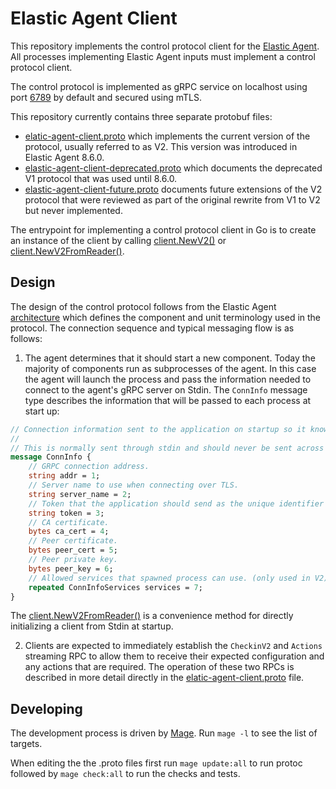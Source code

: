 # Elastic Agent Client
This repository implements the control protocol client for the [Elastic Agent](https://github.com/elastic/elastic-agent).
All processes implementing Elastic Agent inputs must implement a control protocol client.

The control protocol is implemented as gRPC service on localhost using port [6789](https://github.com/cmacknz/elastic-agent/blob/67313b282156f56010ea9ee236b3291cb1fea5ff/elastic-agent.yml#L167-L168) by default and secured using mTLS.

This repository currently contains three separate protobuf files:

* [elatic-agent-client.proto](https://github.com/elastic/elastic-agent-client/blob/main/elastic-agent-client.proto) which implements the current
version of the protocol, usually referred to as V2. This version was introduced in Elastic Agent 8.6.0.
* [elastic-agent-client-deprecated.proto](https://github.com/elastic/elastic-agent-client/blob/main/elastic-agent-client-deprecated.proto) which documents
the deprecated V1 protocol that was used until 8.6.0.
* [elastic-agent-client-future.proto](https://github.com/elastic/elastic-agent-client/blob/main/elastic-agent-client-future.proto) documents future extensions
of the V2 protocol that were reviewed as part of the original rewrite from V1 to V2 but never implemented.

The entrypoint for implementing a control protocol client in Go is to create an instance of the client by calling [client.NewV2()](https://github.com/elastic/elastic-agent-client/blob/c699c976fa3092435985dd633c1ed7807a753e74/pkg/client/client_v2.go#L224) or [client.NewV2FromReader()](https://github.com/cmacknz/elastic-agent-client/blob/3551199ffd826a0c4535f5890902a10fa329f301/pkg/client/reader.go#L66).

## Design
The design of the control protocol follows from the Elastic Agent [architecture](https://github.com/elastic/elastic-agent/blob/main/docs/architecture.md) which
defines the component and unit terminology used in the protocol. The connection sequence and typical messaging flow is as follows:

1. The agent determines that it should start a new component. Today the majority of components run as subprocesses of the agent. In this case the agent
will launch the process and pass the information needed to connect to the agent's gRPC server on Stdin. The `ConnInfo` message type describes the information
that will be passed to each process at start up:

```protobuf
// Connection information sent to the application on startup so it knows how to connect back to the Elastic Agent.
//
// This is normally sent through stdin and should never be sent across a network un-encrypted.
message ConnInfo {
    // GRPC connection address.
    string addr = 1;
    // Server name to use when connecting over TLS.
    string server_name = 2;
    // Token that the application should send as the unique identifier when connecting over the GRPC.
    string token = 3;
    // CA certificate.
    bytes ca_cert = 4;
    // Peer certificate.
    bytes peer_cert = 5;
    // Peer private key.
    bytes peer_key = 6;
    // Allowed services that spawned process can use. (only used in V2)
    repeated ConnInfoServices services = 7;
}
```

The [client.NewV2FromReader()](https://github.com/cmacknz/elastic-agent-client/blob/3551199ffd826a0c4535f5890902a10fa329f301/pkg/client/reader.go#L66) is a
convenience method for directly initializing a client from Stdin at startup.

2. Clients are expected to immediately establish the `CheckinV2` and `Actions` streaming RPC to allow them to receive their expected configuration and any
actions that are required. The operation of these two RPCs is described in more detail directly in the [elatic-agent-client.proto](https://github.com/elastic/elastic-agent-client/blob/main/elastic-agent-client.proto) file.

## Developing

The development process is driven by [Mage](https://magefile.org/). Run `mage -l` to see the list of targets.

When editing the the .proto files first run `mage update:all` to run protoc followed by `mage check:all` to run the checks and tests.
